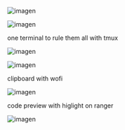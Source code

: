 ![imagen](https://github.com/yamilt351/dot-files-sway-arch-linux/assets/88646148/d07421c6-5574-485c-a916-eb3293e599c6)

![imagen](https://github.com/yamilt351/dot-files-sway-arch-linux/assets/88646148/203e8ce9-700b-418a-be58-329607834c60)



one terminal to rule them all with tmux

![imagen](https://github.com/yamilt351/dot-files-sway-arch-linux/assets/88646148/702e9b7c-4774-4bf7-8a73-f64ebe3d3e67)

![imagen](https://github.com/yamilt351/dot-files-sway-arch-linux/assets/88646148/cf6d86fd-5888-4622-a8e1-55997e17c8e7)


clipboard with wofi

![imagen](https://github.com/yamilt351/dot-files-sway-arch-linux/assets/88646148/506a1a67-04b3-462f-8fe0-45c4f1621f4a)

code preview with higlight on ranger

![imagen](https://github.com/yamilt351/dot-files-sway-arch-linux/assets/88646148/ed2373ef-851e-41d5-9667-e1fcff97266c)
